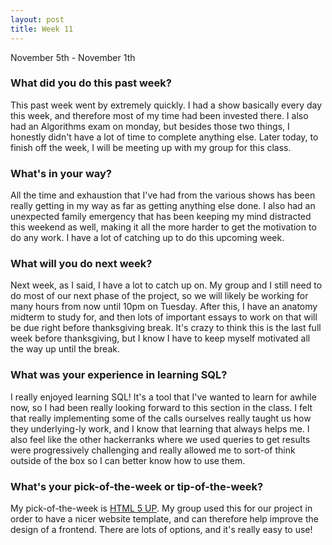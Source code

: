 ```yaml
---
layout: post
title: Week 11
---
```


November 5th - November 1th

### What did you do this past week?

This past week went by extremely quickly. I had a show basically every day this week, and therefore most of my time had been invested there. I also had an Algorithms exam on monday, but besides those two things, I honestly didn't have a lot of time to complete anything else. Later today, to finish off the week, I will be meeting up with my group for this class.


### What's in your way?

All the time and exhaustion that I've had from the various shows has been really getting in my way as far as getting anything else done. I also had an unexpected family emergency that has been keeping my mind distracted this weekend as well, making it all the more harder to get the motivation to do any work. I have a lot of catching up to do this upcoming week.


### What will you do next week?

Next week, as I said, I have a lot to catch up on. My group and I still need to do most of our next phase of the project, so we will likely be working for many hours from now until 10pm on Tuesday. After this, I have an anatomy midterm to study for, and then lots of important essays to work on that will be due right before thanksgiving break. It's crazy to think this is the last full week before thanksgiving, but I know I have to keep myself motivated all the way up until the break.


### What was your experience in learning SQL?

I really enjoyed learning SQL! It's a tool that I've wanted to learn for awhile now, so I had been really looking forward to this section in the class. I felt that really implementing some of the calls ourselves really taught us how they underlying-ly work, and I know that learning that always helps me. I also feel like the other hackerranks where we used queries to get results were progressively challenging and really allowed me to sort-of think outside of the box so I can better know how to use them.


### What's your pick-of-the-week or tip-of-the-week?

My pick-of-the-week is [HTML 5 UP](https://html5up.net/). My group used this for our project in order to have a nicer website template, and can therefore help improve the design of a frontend. There are lots of options, and it's really easy to use!
